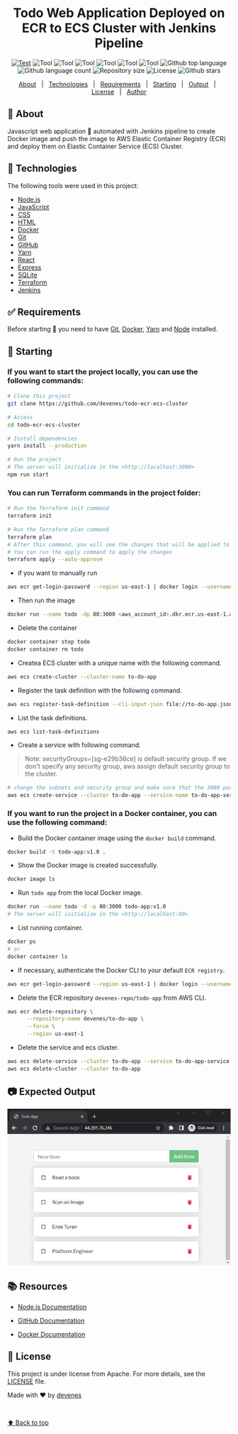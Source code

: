 <div align="center" id="top"> 
  <!-- <img src="./.github/app.gif" alt="Todo Web App" /> -->

  <!-- &#xa0; -->

  <!-- <a href="https://todowebapp.netlify.app">Demo</a> -->
</div>

<h1 align="center">Todo Web Application Deployed on ECR to ECS Cluster with Jenkins Pipeline</h1>

<p align="center">
  <a href="https://github.com/devenes/todo-ecr-ecs-cluster/actions/workflows/node.js.yml"> <img src="https://github.com/devenes/todo-ecr-ecs-cluster/actions/workflows/node.js.yml/badge.svg" alt="Test"/></a>
  <img alt="Tool" src="https://shields.io/badge/-Terraform-%235835CC?logo=terraform&style=Flat">
  <img alt="Tool" src="https://badges.aleen42.com/src/docker.svg">
  <img alt="Tool" src="https://badges.aleen42.com/src/node.svg">
  <img alt="Tool" src="https://badges.aleen42.com/src/javascript.svg">
  <img alt="Tool" src="https://badges.aleen42.com/src/react.svg">
  <img alt="Tool" src="https://badges.aleen42.com/src/github.svg">
  <img alt="Github top language" src="https://img.shields.io/github/languages/top/devenes/todo-ecr-ecs-cluster?color=red">
  <img alt="Github language count" src="https://img.shields.io/github/languages/count/devenes/todo-ecr-ecs-cluster?color=purple">
  <img alt="Repository size" src="https://img.shields.io/github/repo-size/devenes/todo-ecr-ecs-cluster?color=green">
  <img alt="License" src="https://img.shields.io/github/license/devenes/todo-ecr-ecs-cluster?color=brown">  
  <img alt="Github stars" src="https://img.shields.io/github/stars/devenes/todo-ecr-ecs-cluster?color=56BEB8" /> 
  <!-- <img alt="Github issues" src="https://img.shields.io/github/issues/devenes/todo-ecr-ecs-cluster?color=56BEB8" />
  <img alt="Github forks" src="https://img.shields.io/github/forks/devenes/todo-ecr-ecs-cluster?color=56BEB8" />-->  
</p>

<!-- Status -->

<!-- <h4 align="center"> 
	🚧  Todo Web App 🚀 Under construction...  🚧
</h4> 

<hr> -->

<p align="center">
  <a href="#dart-about">About</a> &#xa0; | &#xa0; 
  <a href="#rocket-technologies">Technologies</a> &#xa0; | &#xa0;
  <a href="#white_check_mark-requirements">Requirements</a> &#xa0; | &#xa0;
  <a href="#checkered_flag-starting">Starting</a> &#xa0; | &#xa0;
  <a href="#-Expected-Output">Output</a> &#xa0; | &#xa0;
  <a href="#memo-license">License</a> &#xa0; | &#xa0;
  <a href="https://github.com/devenes" target="_blank">Author</a>
</p>

## :dart: About ##

Javascript web application 🚀 automated with Jenkins pipeline to create Docker image and push the image to AWS Elastic Container Registry (ECR) and deploy them on Elastic Container Service (ECS) Cluster.

## :rocket: Technologies ##

The following tools were used in this project:

- [Node.js](https://nodejs.org/en/)
- [JavaScript](https://developer.mozilla.org/en-US/docs/Web/JavaScript)
- [CSS](https://developer.mozilla.org/en-US/docs/Web/CSS)
- [HTML](https://developer.mozilla.org/en-US/docs/Web/HTML)
- [Docker](https://www.docker.com/)
- [Git](https://git-scm.com/)
- [GitHub](https://github.com/)
- [Yarn](https://yarnpkg.com/)
- [React](https://reactjs.org/)
- [Express](https://expressjs.com/)
- [SQLite](https://www.sqlite.org/)
- [Terraform](https://www.terraform.io/)
- [Jenkins](https://jenkins.io/)

## :white_check_mark: Requirements ##

Before starting :checkered_flag: you need to have [Git](https://git-scm.com), [Docker](https://www.docker.com/), [Yarn](https://yarnpkg.com/) and [Node](https://nodejs.org/en/) installed.

## :checkered_flag: Starting ##

### If you want to start the project locally, you can use the following commands:

```bash
# Clone this project
git clone https://github.com/devenes/todo-ecr-ecs-cluster
```

```bash
# Access
cd todo-ecr-ecs-cluster
```

```bash
# Install dependencies
yarn install --production
```

```bash
# Run the project
# The server will initialize in the <http://localhost:3000>
npm run start
```

### You can run Terraform commands in the project folder:

```bash
# Run the Terraform init command
terraform init
```

```bash
# Run the Terraform plan command
terraform plan
# After this command, you will see the changes that will be applied to the infrastructure
# You can run the apply command to apply the changes
terraform apply --auto-approve
```

- if you want to manually run 

```bash
aws ecr get-login-password --region us-east-1 | docker login --username AWS --password-stdin <aws_account_id>.dkr.ecr.us-east-1.amazonaws.com
```

- Then run the image

```bash
docker run --name todo -dp 80:3000 <aws_account_id>.dkr.ecr.us-east-1.amazonaws.com/devenes/to-do-app:latest
```
- Delete the container 

```bash
docker container stop todo
docker container rm todo
```

- Createa ECS cluster with a unique name with the following command.

```bash
aws ecs create-cluster --cluster-name to-do-app
```

- Register the task definition with the following command.

```bash
aws ecs register-task-definition --cli-input-json file://to-do-app.json
```

- List the task definitions.

```bash
aws ecs list-task-definitions
```

- Create a service with following command.
> Note: securityGroups=[sg-e29b36ce] is default security group. If we don't specify any security group, aws assign default security group to the cluster.
```bash
# change the subnets and security group and make sure that the 3000 port is open
aws ecs create-service --cluster to-do-app --service-name to-do-app-service --task-definition to-do-app --desired-count 1 --launch-type "FARGATE" --network-configuration "awsvpcConfiguration={subnets=[subnet-077c9758],securityGroups=[sg-e29b36ce],assignPublicIp=ENABLED}" 
```

### If you want to run the project in a Docker container, you can use the following command:

- Build the Docker container image using the `docker build` command.

```bash
docker build -t todo-app:v1.0 .
```

- Show the Docker image is created successfully.

```bash
docker image ls
```

- Run `todo app` from the local Docker image.

```bash
docker run --name todo -d -p 80:3000 todo-app:v1.0
# The server will initialize in the <http://localhost:80>
```

- List running container.

```bash
docker ps
# or
docker container ls
```
- If necessary, authenticate the Docker CLI to your default `ECR registry`.

```bash
aws ecr get-login-password --region us-east-1 | docker login --username AWS --password-stdin <aws_account_id>.dkr.ecr.us-east-1.amazonaws.com
```

- Delete the ECR repository `devenes-repo/todo-app` from AWS CLI.

```bash
aws ecr delete-repository \
      --repository-name devenes/to-do-app \
      --force \
      --region us-east-1
```

- Delete the service and ecs cluster.

```bash
aws ecs delete-service --cluster to-do-app --service to-do-app-service --force
aws ecs delete-cluster --cluster to-do-app
```

## 📷 Expected Output ##

![output](output.jpg)

## 📚 Resources

- [Node.js Documentation](https://nodejs.org/en/docs/)

- [GitHub Documentation](https://docs.github.com/en/get-started/)

- [Docker Documentation](https://docs.docker.com/get-started/overview/)

## :memo: License ##

This project is under license from Apache. For more details, see the [LICENSE](LICENSE) file.


Made with :heart: by <a href="https://github.com/devenes" target="_blank">devenes</a>

&#xa0;

<a href="#top">⬆️ Back to top</a>
